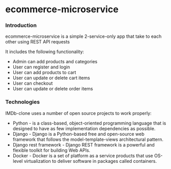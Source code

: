 # ecommerce-microservice

### Introduction

ecommerce-microservice is a simple 2-service-only app that take to each other using REST API requests

It includes the following functionality:

* Admin can add products and categories
* User can register and login
* User can add products to cart
* User can update or delete cart items
* User can checkout
* User can update or delete order items


### Technologies

IMDb-clone uses a number of open source projects to work properly:

* Python - is a class-based, object-oriented programming language that is designed to have as few implementation dependencies as possible.
* Django - Django is a Python-based free and open-source web framework that follows the model-template-views architectural pattern.
* Django rest framework - Django REST framework is a powerful and flexible toolkit for building Web APIs.
* Docker - Docker is a set of platform as a service products that use OS-level virtualization to deliver software in packages called containers.

